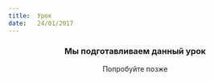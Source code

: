 ```yaml
---
title:  Урок
date:   24/01/2017
---
```


### <center>Мы подготавливаем данный урок</center>
<center>Попробуйте позже</center>